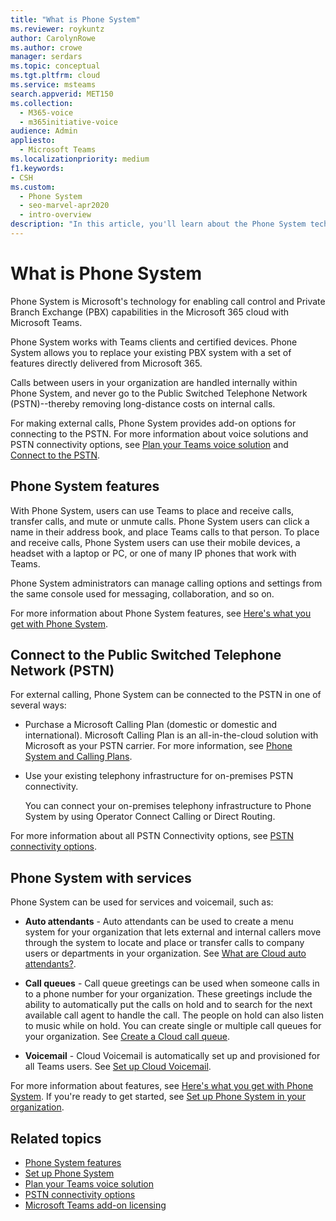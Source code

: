 ```yaml
---
title: "What is Phone System"
ms.reviewer: roykuntz
author: CarolynRowe
ms.author: crowe
manager: serdars
ms.topic: conceptual
ms.tgt.pltfrm: cloud
ms.service: msteams
search.appverid: MET150
ms.collection: 
  - M365-voice
  - m365initiative-voice
audience: Admin
appliesto: 
  - Microsoft Teams
ms.localizationpriority: medium
f1.keywords:
- CSH
ms.custom: 
  - Phone System
  - seo-marvel-apr2020
  - intro-overview
description: "In this article, you'll learn about the Phone System technology in Microsoft 365."
---
```


# What is Phone System

Phone System is Microsoft's technology for enabling call control and Private Branch Exchange (PBX) capabilities in the Microsoft 365 cloud with Microsoft Teams.

Phone System works with Teams clients and certified devices. Phone System allows you to replace your existing PBX system with a set of features directly delivered from Microsoft 365.

Calls between users in your organization are handled internally within Phone System, and never go to the Public Switched Telephone Network (PSTN)--thereby removing long-distance costs on internal calls. 

For making external calls, Phone System provides add-on options for connecting to the PSTN. For more information about voice solutions and PSTN connectivity options, see [Plan your Teams voice solution](cloud-voice-landing-page.md) and [Connect to the PSTN](#connect-to-the-public-switched-telephone-network-pstn).

## Phone System features

With Phone System, users can use Teams to place and receive calls, transfer calls, and mute or unmute calls. Phone System users can click a name in their address book, and place Teams calls to that person. To place and receive calls, Phone System users can use their mobile devices, a headset with a laptop or PC, or one of many IP phones that work with Teams. 

Phone System administrators can manage calling options and settings from the same console used for messaging, collaboration, and so on.

For more information about Phone System features, see [Here's what you get with Phone System](here-s-what-you-get-with-phone-system.md).
  

## Connect to the Public Switched Telephone Network (PSTN)
  
For external calling, Phone System can be connected to the PSTN in one of several ways:
  
- Purchase a Microsoft Calling Plan (domestic or domestic and international). Microsoft Calling Plan is an all-in-the-cloud solution with Microsoft as your PSTN carrier. For more information, see [Phone System and Calling Plans](calling-plan-landing-page.md).

- Use your existing telephony infrastructure for on-premises PSTN connectivity.

  You can connect your on-premises telephony infrastructure to Phone System by using Operator Connect Calling or Direct Routing. 

For more information about all PSTN Connectivity options, see [PSTN connectivity options](pstn-connectivity.md).


## Phone System with services

Phone System can be used for services and voicemail, such as:

- **Auto attendants** -  Auto attendants can be used to create a menu system for your organization that lets external and internal callers move through the system to locate and place or transfer calls to company users or departments in your organization. See [What are Cloud auto attendants?](what-are-phone-system-auto-attendants.md).

- **Call queues** -  Call queue greetings can be used when someone calls in to a phone number for your organization. These greetings include the ability to automatically put the calls on hold and to search for the next available call agent to handle the call. The people on hold can also listen to music while on hold. You can create single or multiple call queues for your organization. See [Create a Cloud call queue](create-a-phone-system-call-queue.md).

- **Voicemail** - Cloud Voicemail is automatically set up and provisioned for all Teams users. See [Set up Cloud Voicemail](set-up-phone-system-voicemail.md).

For more information about features, see [Here's what you get with Phone System](here-s-what-you-get-with-phone-system.md). If you're ready to get started, see [Set up Phone System in your organization](setting-up-your-phone-system.md).

## Related topics

- [Phone System features](here-s-what-you-get-with-phone-system.md)
- [Set up Phone System](setting-up-your-phone-system.md)
- [Plan your Teams voice solution](cloud-voice-landing-page.md)
- [PSTN connectivity options](pstn-connectivity.md)
- [Microsoft Teams add-on licensing](./teams-add-on-licensing/microsoft-teams-add-on-licensing.md)
